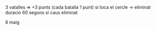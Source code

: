 3 vatalles => +3 punts (cada batalla 1 punt)
si toca el cercle -> eliminat
duracio 60 segons
si caus eliminat

8 maig